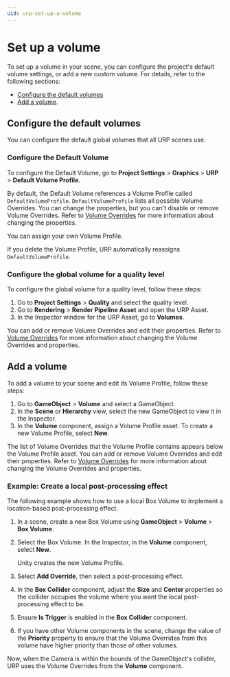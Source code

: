 ```yaml
---
uid: urp-set-up-a-volume
---
```

# Set up a volume

To set up a volume in your scene, you can configure the project's default volume settings, or add a new custom volume. For details, refer to the following sections:

- [Configure the default volumes](#configure-the-default-volumes) 
- [Add a volume](#add-a-volume). 

<a name="configure-the-default-volumes"></a>
## Configure the default volumes

You can configure the default global volumes that all URP scenes use.

### Configure the Default Volume

To configure the Default Volume, go to **Project Settings** > **Graphics** > **URP** > **Default Volume Profile**. 

By default, the Default Volume references a Volume Profile called `DefaultVolumeProfile`. `DefaultVolumeProfile` lists all possible Volume Overrides. You can change the properties, but you can't disable or remove Volume Overrides. Refer to [Volume Overrides](VolumeOverrides.md) for more information about changing the properties.

You can assign your own Volume Profile.

If you delete the Volume Profile, URP automatically reassigns `DefaultVolumeProfile`.

### Configure the global volume for a quality level

To configure the global volume for a quality level, follow these steps:

1. Go to **Project Settings** > **Quality** and select the quality level.
3. Go to **Rendering** > **Render Pipeline Asset** and open the URP Asset.
4. In the Inspector window for the URP Asset, go to **Volumes**.

You can add or remove Volume Overrides and edit their properties. Refer to [Volume Overrides](VolumeOverrides.md) for more information about changing the Volume Overrides and properties.

<a name="add-a-volume"></a>
## Add a volume

To add a volume to your scene and edit its Volume Profile, follow these steps:

1. Go to **GameObject** > **Volume** and select a GameObject.
2. In the **Scene** or **Hierarchy** view, select the new GameObject to view it in the Inspector.
3. In the **Volume** component, assign a Volume Profile asset. To create a new Volume Profile, select **New**.

The list of Volume Overrides that the Volume Profile contains appears below the Volume Profile asset. You can add or remove Volume Overrides and edit their properties. Refer to [Volume Overrides](VolumeOverrides.md) for more information about changing the Volume Overrides and properties.

### Example: Create a local post-processing effect

The following example shows how to use a local Box Volume to implement a location-based post-processing effect.

1. In a scene, create a new Box Volume using **GameObject** > **Volume** > **Box Volume**.

2. Select the Box Volume. In the Inspector, in the **Volume** component, select **New**.

    Unity creates the new Volume Profile.

3. Select **Add Override**, then select a post-processing effect.

4. In the **Box Collider** component, adjust the **Size** and **Center** properties so the collider occupies the volume where you want the local post-processing effect to be.

5. Ensure **Is Trigger** is enabled in the **Box Collider** component.

6. If you have other Volume components in the scene, change the value of the **Priority** property to ensure that the Volume Overrides from this volume have higher priority than those of other volumes.

Now, when the Camera is within the bounds of the GameObject's collider, URP uses the Volume Overrides from the **Volume** component.
